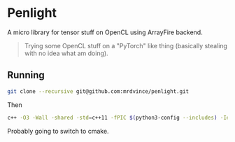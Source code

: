 
# Penlight

A micro library for tensor stuff on OpenCL using ArrayFire backend.

> Trying some OpenCL stuff on a "PyTorch" like thing (basically stealing with no idea what am doing).

## Running

```bash
git clone --recursive git@github.com:mrdvince/penlight.git

```

Then

```bash
c++ -O3 -Wall -shared -std=c++11 -fPIC $(python3-config --includes) -Iextern/pybind11/include bindings.cpp -o bindings$(python3-config --extension-suffix)
```

Probably going to switch to cmake.
